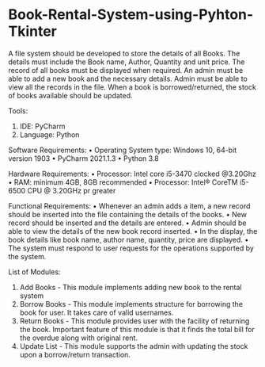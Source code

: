 # Book-Rental-System-using-Pyhton-Tkinter
A file system should be developed to store the details of all Books. The details must include the Book name, Author, Quantity and unit price. The record of all books must be displayed when required. An admin must be able to add a new book and the necessary details. Admin must be able to view all the records in the file. When a book is borrowed/returned, the stock of books available should be updated.

Tools:
1. IDE: PyCharm
2. Language: Python

Software Requirements:
•	Operating System type: Windows 10, 64-bit version 1903
•	PyCharm 2021.1.3
•	Python 3.8

Hardware Requirements:
•	Processor: Intel core i5-3470 clocked @3.20Ghz
•	RAM: minimum 4GB, 8GB recommended
•	Processor: Intel® CoreTM i5-6500 CPU @ 3.20GHz pr greater

Functional Requirements:
•	Whenever an admin adds a item, a new record should be inserted into the file containing the details of the books.
•	New record should be inserted and the details are entered.
•	Admin should be able to view the details of the new book record inserted.
•	In the display, the book details like book name, author name, quantity, price are displayed.
•	The system must respond to user requests for the operations supported by the system.

List of Modules:
1.	Add Books - This module implements adding new book to the rental system
2.	Borrow Books - This module implements structure for borrowing the book for user. It takes care of valid usernames.
3.	Return Books - This module provides user with the facility of returning the book. Important feature of this module is that it finds the total bill for the overdue along with original rent.
4.	Update List - This module supports the admin with updating the stock upon a borrow/return transaction.
